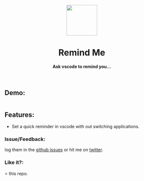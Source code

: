 <p align="center">
  <img src="https://user-images.githubusercontent.com/2767425/31305305-4d446034-ab54-11e7-853b-f2b01e508458.png" height="100px"/>
  <h1 align="center">Remind Me</h1>
  <h4 align="center">Ask vscode to remind you...</h4>
  <br>
</p>

## Demo:

<img src=""></img>

## Features:

* Set a quick reminder in vscode with out switching applications.

### Issue/Feedback:

log them in the [github issues](https://github.com/cg-cnu/vscode-remind-me/issues) or hit me on [twitter](https://twitter.com/cgcnu).

### Like it?:

:star: this repo.